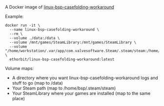 A Docker image of [linux-bsp-casefolding-workaround](https://github.com/scorpius2k1/linux-bsp-casefolding-workaround)

Example: 

```
docker run -it \
  --name linux-bsp-casefolding-workaround \
  --rm \
  --volume ./data:/data \
  --volume /mnt/games/SteamLibrary:/mnt/games/SteamLibrary \
  --volume "/home/workstation/.var/app/com.valvesoftware.Steam/.steam/steam:/home/bsp/.steam/steam" \
  ethorbit/linux-bsp-casefolding-workaround:latest
```

Volume maps:
* A directory where you want linux-bsp-casefolding-workaround logs and stuff to go (map to /data)
* Your Steam path (map to /home/bsp/.steam/steam)
* Your SteamLibrary where your games are installed (map to the same place)

